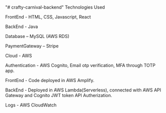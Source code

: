 "# crafty-carnival-backend" 
Technologies Used

FrontEnd - HTML, CSS, Javascript, React

BackEnd - Java

Database – MySQL (AWS RDS)

PaymentGateway – Stripe

Cloud - AWS

Authentication - AWS Cognito, Email otp verification, MFA through TOTP app.

FrontEnd - Code deployed in AWS Amplify.

BackEnd - Deployed in AWS Lambda(Serverless), connected with AWS API Gateway and Cognito JWT token API Autherization.

Logs - AWS CloudWatch
